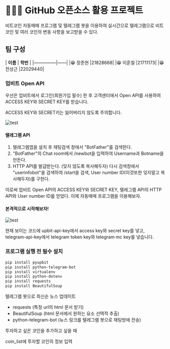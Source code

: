 # 🙋🏻‍♂ GitHub 오픈소스 활용 프로젝트

비트코인 자동매매 프로그램 및 텔레그램 봇을 이용하여 실시간으로 텔레그램으로 비트코인 및 여러 코인의 변동 사항을 보고받을 수 있다.


## 팀 구성
| **이름** | **학번** |
|—————|——|
|😁 장준현 |21828668|
|😁 이훈철 |21711173|
|😁 전상근 |22029440|



### 업비트 Open API

우선은 업비트에서 로그인(회원가입 필수) 한 후 고객센터에서 Open API를 사용하여 ACCESS KEY와 SECRET KEY를 받습니다.

ACCESS KEY와 SECRET키는 잃어버리지 않도록 주의합니다.

![test](https://user-images.githubusercontent.com/41141851/118991825-080e9e80-b9bf-11eb-9f74-8e9bb6584138.png)

#### 텔레그램 API

1) 텔레그렘앱을 설치 후 채팅검색 창에서 "BotFather"를 검색한다.
2) "BotFather"의 Chat room에서 /newbot을 입력하여 Username과 Botname을 만든다.
3) HTTP API를 발급받는다. (잊지 않도록 복사해두자) 다시 검색창에서 "userinfobot"을 검색하여 /start을 검색, User number ID(이것또한 잊지말고 복사해두자)를 구헌다.

이로써 업비트 Open API의 ACCESS KEY와 SECRET KEY, 텔레그램 API의 HTTP API와 User number ID를 얻었다. 이제 자동매매 프로그램을 이용해보자.

#### 본격적으로 시작해보자!

![test](https://user-images.githubusercontent.com/41141851/118992432-9aaf3d80-b9bf-11eb-8843-d3cca4b3673c.png)

현재 보이는 코드에 upbit-api-key에서 access key와 secret key를 넣고, telegram-api-key에서 telegram token key와 telegram mc key를 넣습니다.

### 프로그램 실행 전 필수 설치

```sh
pip install pyupbit
pip install python-telegram-bot
pip install virtualenv
pip install python-dotenv
pip install requests
pip install BeautifulSoup
```

텔레그램 봇으로 최신순 뉴스 업데이트

- requests (특정 url의 html 문서 받기)
- BeautifulSoup (html 문서에서 원하는 요소 선택적 추출)
- python-telegram-bot (뉴스 링크를 텔레그램 봇으로 채팅방에 전송)


투자하고 싶은 코인을 추가하고 싶을 때

coin_list에 투자할 코인의 정보 입력






